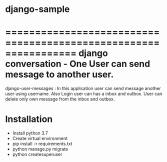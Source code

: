# django-sample

================================================================
django conversation - One User can send message to another user.
================================================================


django-user-messages : In this application user can send message another user using username. Also Login user can has a inbox and outbox. User can delete only own message from the inbox and outbox.


Installation
============

- Install python 3.7
- Create virtual environment
- pip install -r requirements.txt
- python manage.py migrate
- python createsuperuser
